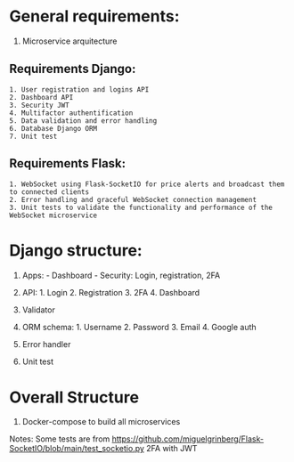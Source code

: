 # General requirements:
  1. Microservice arquitecture

  ## Requirements Django:
    1. User registration and logins API
    2. Dashboard API
    3. Security JWT
    4. Multifactor authentification
    5. Data validation and error handling
    6. Database Django ORM
    7. Unit test

  ## Requirements Flask:
    1. WebSocket using Flask-SocketIO for price alerts and broadcast them to connected clients
    2. Error handling and graceful WebSocket connection management
    3. Unit tests to validate the functionality and performance of the WebSocket microservice


# Django structure:
  1. Apps:
    - Dashboard
    - Security: Login, registration, 2FA
  2. API:
    1. Login
    2. Registration
    3. 2FA
    4. Dashboard
  3. Validator
  4. ORM schema:
    1. Username
    2. Password
    3. Email
    4. Google auth

  5. Error handler
  6. Unit test

# Overall Structure
  1. Docker-compose to build all microservices

Notes:
Some tests are from https://github.com/miguelgrinberg/Flask-SocketIO/blob/main/test_socketio.py
2FA with JWT

